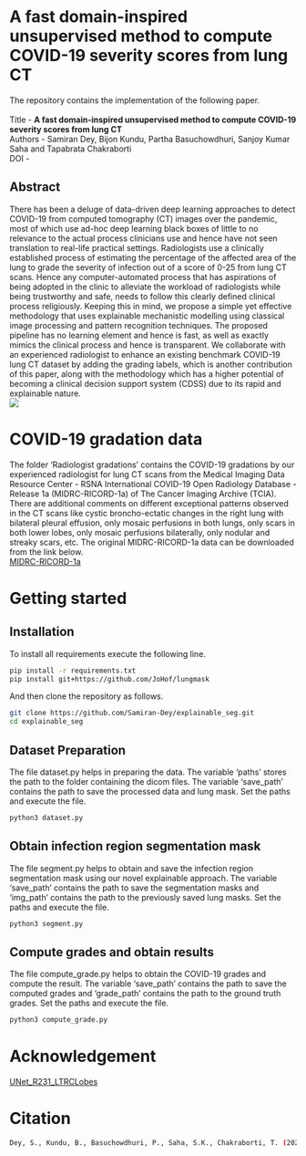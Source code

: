 # A fast domain-inspired unsupervised method to compute COVID-19 severity scores from lung CT

The repository contains the implementation of the following paper. \
\
Title - **A fast domain-inspired unsupervised method to compute COVID-19 severity scores from lung CT** \
Authors - Samiran Dey, Bijon Kundu, Partha Basuchowdhuri, Sanjoy Kumar Saha and Tapabrata Chakraborti \
DOI - 

## Abstract
There has been a deluge of data-driven deep learning approaches to detect COVID-19 from computed tomography (CT) images over the pandemic, most of which use ad-hoc deep learning black boxes of little to no relevance to the actual process clinicians use and hence have not seen translation to real-life practical settings. Radiologists use a clinically established process of estimating the percentage of the affected area of the lung to grade the severity of infection out of a score of 0-25 from lung CT scans. Hence any computer-automated process that has aspirations of being adopted in the clinic to alleviate the workload of radiologists while being trustworthy and safe, needs to follow this clearly defined clinical process religiously. Keeping this in mind, we propose a simple yet effective methodology that uses explainable mechanistic modelling using classical image processing and pattern recognition techniques. The proposed pipeline has no learning element and hence is fast, as well as exactly mimics the clinical process and hence is transparent. We collaborate with an experienced radiologist to enhance an existing benchmark COVID-19 lung CT dataset by adding the grading labels, which is another contribution of this paper, along with the methodology which has a higher potential of becoming a clinical decision support system (CDSS) due to its rapid and explainable nature.
\
<img src="./images/pipeline.PNG">  </img>


# COVID-19 gradation data
The folder ‘Radiologist gradations’ contains the COVID-19 gradations by our experienced radiologist for lung CT scans from the Medical Imaging Data Resource Center - RSNA International COVID-19 Open Radiology Database - Release 1a (MIDRC-RICORD-1a) of The Cancer Imaging Archive (TCIA). There are additional comments on different exceptional patterns observed in the CT scans like cystic broncho-ectatic changes in the right lung with bilateral pleural effusion, only mosaic perfusions in both lungs, only scars in both lower lobes, only mosaic perfusions bilaterally, only nodular and streaky scars, etc. The original MIDRC-RICORD-1a data can be downloaded from the link below. \
[MIDRC-RICORD-1a](https://www.cancerimagingarchive.net/collection/midrc-ricord-1a/)


# Getting started

## Installation
To install all requirements execute the following line.
```bash
pip install -r requirements.txt 
pip install git+https://github.com/JoHof/lungmask
```
And then clone the repository as follows. 
```bash
git clone https://github.com/Samiran-Dey/explainable_seg.git
cd explainable_seg
```

## Dataset Preparation
The file dataset.py helps in preparing the data. The variable ‘paths’ stores the path to the folder containing the dicom files. The variable ‘save_path’ contains the path to save the processed data and lung mask. Set the paths and execute the file. 
```bash
python3 dataset.py
```

## Obtain infection region segmentation mask
The file segment.py helps to obtain and save the infection region segmentation mask using our novel explainable approach. The variable ‘save_path’ contains the path to save the segmentation masks and ‘img_path’ contains the path to the previously saved lung masks. Set the paths and execute the file. 
```bash
python3 segment.py
```

## Compute grades and obtain results
The file compute_grade.py helps to obtain the COVID-19 grades and compute the result. The variable ‘save_path’ contains the path to save the computed grades and ‘grade_path’ contains the path to the ground truth grades. Set the paths and execute the file. 
```bash
python3 compute_grade.py
```

# Acknowledgement 
[UNet_R231_LTRCLobes](https://github.com/JoHof/lungmask/tree/master)


# Citation
```bash
Dey, S., Kundu, B., Basuchowdhuri, P., Saha, S.K., Chakraborti, T. (2024). A fast domain-inspired unsupervised method to compute COVID-19 severity scores from lung CT. In: International Conference on Pattern Recognition. ICPR 2024.
```

```bash
 
```



